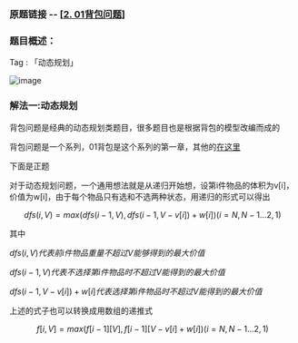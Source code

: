 ### 原题链接 -- [[2. 01背包问题](https://www.acwing.com/problem/content/description/2/)]

### 题目概述：
Tag : 「动态规划」

![image](https://user-images.githubusercontent.com/99656524/197217653-0f3c2f52-cd6e-409c-b2c3-f7ffc304695e.png)

### 解法一:动态规划
背包问题是经典的动态规划类题目，很多题目也是根据背包的模型改编而成的

背包问题是一个系列，01背包是这个系列的第一章，其他的[在这里](https://github.com/na2co3hk/Alogrithm/tree/main/%E5%8A%A8%E6%80%81%E8%A7%84%E5%88%92/%E8%83%8C%E5%8C%85%E9%97%AE%E9%A2%98)

下面是正题

对于动态规划问题，一个通用想法就是从递归开始想，设第i件物品的体积为v[i]， 价值为w[i]，由于每个物品只有选和不选两种状态，用递归的形式可以得出

$$
   dfs(i, V) = max(dfs(i-1, V), dfs(i-1, V-v[i]) + w[i]) ( i = N,N-1...2,1 )
$$

其中

$dfs(i, V)代表前i件物品重量不超过V能够得到的最大价值$

$dfs(i-1, V)代表不选择第i件物品时不超过V能得到的最大价值$

$dfs(i-1, V-v[i]) + w[i]代表选择第i件物品时不超过V能得到的最大价值$

上述的式子也可以转换成用数组的递推式

$$
   f[i,V] = max(f[i-1][V], f[i-1][V-v[i] + w[i]) ( i = N,N-1...2,1 )
$$
